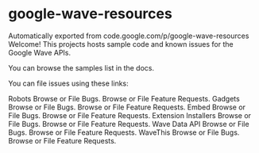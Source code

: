 # google-wave-resources
Automatically exported from code.google.com/p/google-wave-resources
Welcome! This projects hosts sample code and known issues for the Google Wave APIs.

You can browse the samples list in the docs.

You can file issues using these links:

Robots	Browse or File Bugs. Browse or File Feature Requests.
Gadgets	Browse or File Bugs. Browse or File Feature Requests.
Embed	Browse or File Bugs. Browse or File Feature Requests.
Extension Installers	Browse or File Bugs. Browse or File Feature Requests.
Wave Data API	Browse or File Bugs. Browse or File Feature Requests.
WaveThis	Browse or File Bugs. Browse or File Feature Requests.
